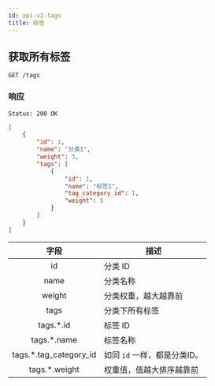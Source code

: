 ```yaml
---
id: api-v2-tags
title: 标签
---
```


## 获取所有标签

```
GET /tags
```

### 响应

```
Status: 200 OK
```
```json
[
    {
        "id": 1,
        "name": "分类1",
        "weight": 5,
        "tags": [
            {
                "id": 1,
                "name": "标签1",
                "tag_category_id": 1,
                "weight": 5
            }
        ]
    }
]
```

| 字段 | 描述 |
|:----:|----|
| id | 分类 ID |
| name | 分类名称 |
| weight | 分类权重，越大越靠前 |
| tags | 分类下所有标签 |
| tags.*.id | 标签 ID |
| tags.*.name | 标签名称 |
| tags.*.tag_category_id | 如同 `id` 一样，都是分类ID。|
| tags.*.weight | 权重值，值越大排序越靠前 |
